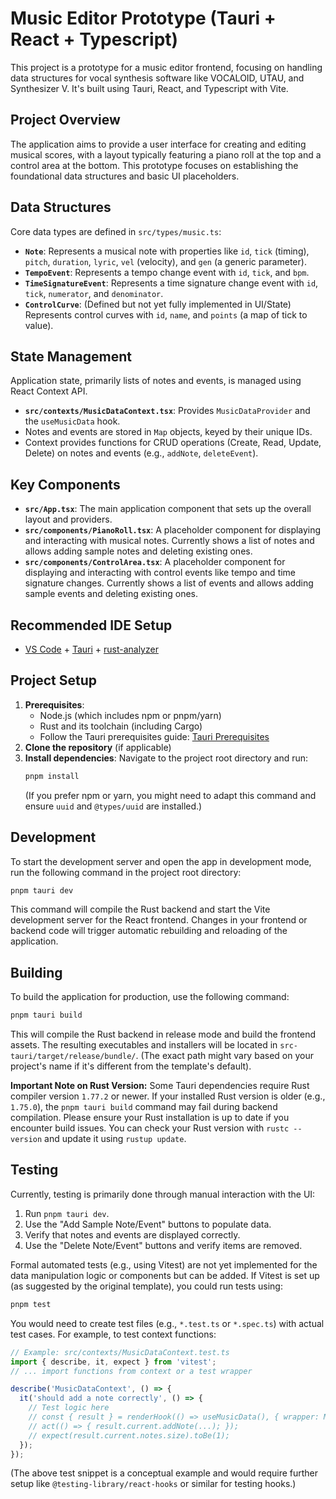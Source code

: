 # Music Editor Prototype (Tauri + React + Typescript)

This project is a prototype for a music editor frontend, focusing on handling data structures for vocal synthesis software like VOCALOID, UTAU, and Synthesizer V. It's built using Tauri, React, and Typescript with Vite.

## Project Overview

The application aims to provide a user interface for creating and editing musical scores, with a layout typically featuring a piano roll at the top and a control area at the bottom. This prototype focuses on establishing the foundational data structures and basic UI placeholders.

## Data Structures

Core data types are defined in `src/types/music.ts`:

*   **`Note`**: Represents a musical note with properties like `id`, `tick` (timing), `pitch`, `duration`, `lyric`, `vel` (velocity), and `gen` (a generic parameter).
*   **`TempoEvent`**: Represents a tempo change event with `id`, `tick`, and `bpm`.
*   **`TimeSignatureEvent`**: Represents a time signature change event with `id`, `tick`, `numerator`, and `denominator`.
*   **`ControlCurve`**: (Defined but not yet fully implemented in UI/State) Represents control curves with `id`, `name`, and `points` (a map of tick to value).

## State Management

Application state, primarily lists of notes and events, is managed using React Context API.
*   **`src/contexts/MusicDataContext.tsx`**: Provides `MusicDataProvider` and the `useMusicData` hook.
*   Notes and events are stored in `Map` objects, keyed by their unique IDs.
*   Context provides functions for CRUD operations (Create, Read, Update, Delete) on notes and events (e.g., `addNote`, `deleteEvent`).

## Key Components

*   **`src/App.tsx`**: The main application component that sets up the overall layout and providers.
*   **`src/components/PianoRoll.tsx`**: A placeholder component for displaying and interacting with musical notes. Currently shows a list of notes and allows adding sample notes and deleting existing ones.
*   **`src/components/ControlArea.tsx`**: A placeholder component for displaying and interacting with control events like tempo and time signature changes. Currently shows a list of events and allows adding sample events and deleting existing ones.

## Recommended IDE Setup

- [VS Code](https://code.visualstudio.com/) + [Tauri](https://marketplace.visualstudio.com/items?itemName=tauri-apps.tauri-vscode) + [rust-analyzer](https://marketplace.visualstudio.com/items?itemName=rust-lang.rust-analyzer)

## Project Setup

1.  **Prerequisites**:
    *   Node.js (which includes npm or pnpm/yarn)
    *   Rust and its toolchain (including Cargo)
    *   Follow the Tauri prerequisites guide: [Tauri Prerequisites](https://tauri.app/v1/guides/getting-started/prerequisites)
2.  **Clone the repository** (if applicable)
3.  **Install dependencies**:
    Navigate to the project root directory and run:
    ```bash
    pnpm install
    ```
    (If you prefer npm or yarn, you might need to adapt this command and ensure `uuid` and `@types/uuid` are installed.)

## Development

To start the development server and open the app in development mode, run the following command in the project root directory:

```bash
pnpm tauri dev
```

This command will compile the Rust backend and start the Vite development server for the React frontend. Changes in your frontend or backend code will trigger automatic rebuilding and reloading of the application.

## Building

To build the application for production, use the following command:

```bash
pnpm tauri build
```

This will compile the Rust backend in release mode and build the frontend assets. The resulting executables and installers will be located in `src-tauri/target/release/bundle/`. (The exact path might vary based on your project's name if it's different from the template's default).

**Important Note on Rust Version:** Some Tauri dependencies require Rust compiler version `1.77.2` or newer. If your installed Rust version is older (e.g., `1.75.0`), the `pnpm tauri build` command may fail during backend compilation. Please ensure your Rust installation is up to date if you encounter build issues. You can check your Rust version with `rustc --version` and update it using `rustup update`.

## Testing

Currently, testing is primarily done through manual interaction with the UI:
1.  Run `pnpm tauri dev`.
2.  Use the "Add Sample Note/Event" buttons to populate data.
3.  Verify that notes and events are displayed correctly.
4.  Use the "Delete Note/Event" buttons and verify items are removed.

Formal automated tests (e.g., using Vitest) are not yet implemented for the data manipulation logic or components but can be added. If Vitest is set up (as suggested by the original template), you could run tests using:

```bash
pnpm test
```

You would need to create test files (e.g., `*.test.ts` or `*.spec.ts`) with actual test cases. For example, to test context functions:
```typescript
// Example: src/contexts/MusicDataContext.test.ts
import { describe, it, expect } from 'vitest';
// ... import functions from context or a test wrapper

describe('MusicDataContext', () => {
  it('should add a note correctly', () => {
    // Test logic here
    // const { result } = renderHook(() => useMusicData(), { wrapper: MusicDataProvider });
    // act(() => { result.current.addNote(...); });
    // expect(result.current.notes.size).toBe(1);
  });
});
```
(The above test snippet is a conceptual example and would require further setup like `@testing-library/react-hooks` or similar for testing hooks.)
